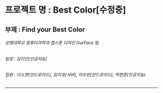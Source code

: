 # 프로젝트 명 : Best Color[수정중]

## 부제 : Find your Best Color



###### 상명대학교 컴퓨터과학과 캡스톤 디자인 OurFace 팀

###### 팀장 : 김지인(인공지능)

###### 팀원 : 이소현(안드로이드), 임지호(서버), 이수빈(안드로이드), 박현준(인공지능)

------


